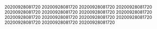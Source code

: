 20200928081720
20200928081720
20200928081720
20200928081720
20200928081720
20200928081720
20200928081720
20200928081720
20200928081720
20200928081720
20200928081720
20200928081720
20200928081720
20200928081720
20200928081720
